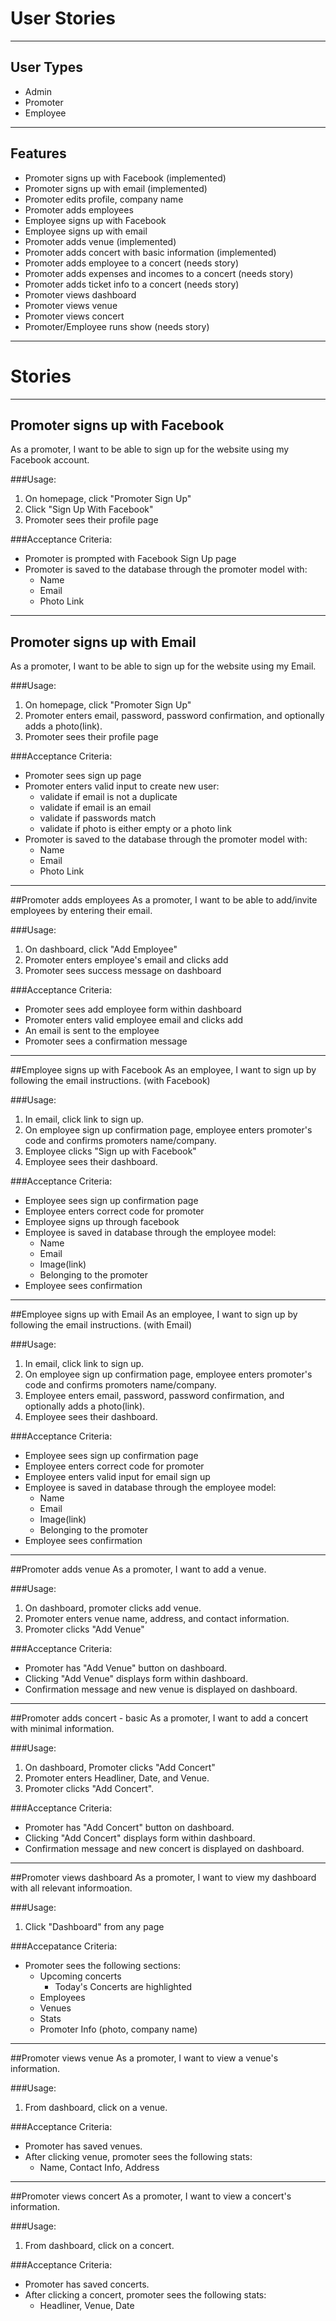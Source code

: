 # User Stories

----
## User Types
* Admin
* Promoter
* Employee

----
## Features
* Promoter signs up with Facebook (implemented)
* Promoter signs up with email (implemented)
* Promoter edits profile, company name 
* Promoter adds employees 
* Employee signs up with Facebook
* Employee signs up with email
* Promoter adds venue (implemented)
* Promoter adds concert with basic information (implemented)
* Promoter adds employee to a concert (needs story)
* Promoter adds expenses and incomes to a concert (needs story)
* Promoter adds ticket info to a concert (needs story)
* Promoter views dashboard
* Promoter views venue
* Promoter views concert
* Promoter/Employee runs show (needs story)

----
# Stories

----
## Promoter signs up with Facebook
As a promoter, I want to be able to sign up for the website using my Facebook account.

###Usage:
1. On homepage, click "Promoter Sign Up"
2. Click "Sign Up With Facebook"
3. Promoter sees their profile page

###Acceptance Criteria:
* Promoter is prompted with Facebook Sign Up page
* Promoter is saved to the database through the promoter model with:
  * Name
  * Email
  * Photo Link

----
## Promoter signs up with Email
As a promoter, I want to be able to sign up for the website using my Email.

###Usage:
1. On homepage, click "Promoter Sign Up"
2. Promoter enters email, password, password confirmation, and optionally adds a photo(link).
3. Promoter sees their profile page

###Acceptance Criteria:
* Promoter sees sign up page
* Promoter enters valid input to create new user:
  * validate if email is not a duplicate
  * validate if email is an email
  * validate if passwords match
  * validate if photo is either empty or a photo link
* Promoter is saved to the database through the promoter model with:
  * Name
  * Email
  * Photo Link

----
##Promoter adds employees
As a promoter, I want to be able to add/invite employees by entering their email.

###Usage:
1. On dashboard, click "Add Employee"
2. Promoter enters employee's email and clicks add
3. Promoter sees success message on dashboard

###Acceptance Criteria:
* Promoter sees add employee form within dashboard
* Promoter enters valid employee email and clicks add
* An email is sent to the employee
* Promoter sees a confirmation message

----
##Employee signs up with Facebook
As an employee, I want to sign up by following the email instructions. (with Facebook)

###Usage:
1. In email, click link to sign up.
2. On employee sign up confirmation page, employee enters promoter's code and confirms promoters name/company.
3. Employee clicks "Sign up with Facebook"
4. Employee sees their dashboard.

###Acceptance Criteria:
* Employee sees sign up confirmation page
* Employee enters correct code for promoter
* Employee signs up through facebook
* Employee is saved in database through the employee model:
  * Name
  * Email
  * Image(link)
  * Belonging to the promoter
* Employee sees confirmation 

----
##Employee signs up with Email
As an employee, I want to sign up by following the email instructions. (with Email)

###Usage:
1. In email, click link to sign up.
2. On employee sign up confirmation page, employee enters promoter's code and confirms promoters name/company.
3. Employee enters email, password, password confirmation, and optionally adds a photo(link).
4. Employee sees their dashboard.

###Acceptance Criteria:
* Employee sees sign up confirmation page
* Employee enters correct code for promoter
* Employee enters valid input for email sign up
* Employee is saved in database through the employee model:
  * Name
  * Email
  * Image(link)
  * Belonging to the promoter
* Employee sees confirmation 

----
##Promoter adds venue
As a promoter, I want to add a venue.

###Usage:
1. On dashboard, promoter clicks add venue.
2. Promoter enters venue name, address, and contact information.
3. Promoter clicks "Add Venue"

###Acceptance Criteria:
* Promoter has "Add Venue" button on dashboard. 
* Clicking "Add Venue" displays form within dashboard.
* Confirmation message and new venue is displayed on dashboard.

----
##Promoter adds concert - basic
As a promoter, I want to add a concert with minimal information.

###Usage:
1. On dashboard, Promoter clicks "Add Concert"
2. Promoter enters Headliner, Date, and Venue.
3. Promoter clicks "Add Concert".

###Acceptance Criteria:
* Promoter has "Add Concert" button on dashboard.
* Clicking "Add Concert" displays form within dashboard.
* Confirmation message and new concert is displayed on dashboard.

----
##Promoter views dashboard
As a promoter, I want to view my dashboard with all relevant informoation.

###Usage:
1. Click "Dashboard" from any page

###Accepatance Criteria:
* Promoter sees the following sections:
  * Upcoming concerts
    * Today's Concerts are highlighted
  * Employees
  * Venues
  * Stats
  * Promoter Info (photo, company name)

----
##Promoter views venue
As a promoter, I want to view a venue's information.

###Usage:
1. From dashboard, click on a venue.

###Acceptance Criteria:
* Promoter has saved venues.
* After clicking venue, promoter sees the following stats:
  * Name, Contact Info, Address

----
##Promoter views concert
As a promoter, I want to view a concert's information.

###Usage:
1. From dashboard, click on a concert.

###Acceptance Criteria:
* Promoter has saved concerts.
* After clicking a concert, promoter sees the following stats:
  * Headliner, Venue, Date